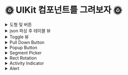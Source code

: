 # 🌞 UIKit 컴포넌트를 그려보자 🌞


<details>
<summary>도형 및 버튼</summary>

<!-- summary 아래 한칸 공백 두어야함 -->
  <img src="https://github.com/bdrsky2010/Basic-UIKit/blob/main/CodeBaseAutolayout/Img/main.png" height="500px" width="250px">
</details>

<details>
<summary>json 파싱 후 테이블 뷰</summary>

<!-- summary 아래 한칸 공백 두어야함 -->
  <img src="https://github.com/bdrsky2010/Basic-UIKit/blob/main/CodeBaseAutolayout/Img/tableView.png" height="500px" width="250px">
</details>

<details>
<summary>Toggle 뷰</summary>

<!-- summary 아래 한칸 공백 두어야함 -->
  <img src="https://github.com/bdrsky2010/Basic-UIKit/blob/main/CodeBaseAutolayout/Img/toggle.png" height="500px" width="250px">
</details>

<details>
<summary>Pull Down Button</summary>

<!-- summary 아래 한칸 공백 두어야함 -->
  <img src="https://github.com/bdrsky2010/Basic-UIKit/blob/main/CodeBaseAutolayout/Img/pulldown-1.png" height="500px" width="250px">
    <img src="https://github.com/bdrsky2010/Basic-UIKit/blob/main/CodeBaseAutolayout/Img/pulldown-2.png" height="500px" width="250px">
</details>

<details>
<summary>Popup Button</summary>

<!-- summary 아래 한칸 공백 두어야함 -->
  <img src="https://github.com/bdrsky2010/Basic-UIKit/blob/main/CodeBaseAutolayout/Img/popup-1.png" height="500px" width="250px">
    <img src="https://github.com/bdrsky2010/Basic-UIKit/blob/main/CodeBaseAutolayout/Img/popup-2.png" height="500px" width="250px">
      <img src="https://github.com/bdrsky2010/Basic-UIKit/blob/main/CodeBaseAutolayout/Img/popup-3.png" height="500px" width="250px">
</details>

<details>
<summary>Segment Picker</summary>

<!-- summary 아래 한칸 공백 두어야함 -->
  <img src="https://github.com/bdrsky2010/Basic-UIKit/blob/main/CodeBaseAutolayout/Img/segment-1.png" height="500px" width="250px">
    <img src="https://github.com/bdrsky2010/Basic-UIKit/blob/main/CodeBaseAutolayout/Img/segment-2.png" height="500px" width="250px">
</details>

<details>
<summary>Rect Rotation</summary>

<!-- summary 아래 한칸 공백 두어야함 -->
  <img src="https://github.com/bdrsky2010/Basic-UIKit/blob/main/CodeBaseAutolayout/Img/rotation.gif" height="500px" width="250px">
</details>

<details>
<summary>Activity Indicator</summary>

<!-- summary 아래 한칸 공백 두어야함 -->
  <img src="https://github.com/bdrsky2010/Basic-UIKit/blob/main/CodeBaseAutolayout/Img/activityIndicator.gif" height="500px" width="250px">
</details>

<details>
<summary>Alert</summary>

<!-- summary 아래 한칸 공백 두어야함 -->
- Alert
  <img src="https://github.com/bdrsky2010/Basic-UIKit/blob/main/CodeBaseAutolayout/Img/alert.png" height="500px" width="250px">
  
- AlertTextfield
    <img src="https://github.com/bdrsky2010/Basic-UIKit/blob/main/CodeBaseAutolayout/Img/alertTextfield-1.png" height="500px" width="250px">
      <img src="https://github.com/bdrsky2010/Basic-UIKit/blob/main/CodeBaseAutolayout/Img/alertTextfield-2.png" height="500px" width="250px">
        <img src="https://github.com/bdrsky2010/Basic-UIKit/blob/main/CodeBaseAutolayout/Img/alertTextfield-3.png" height="500px" width="250px">
        
- AlertSheet
          <img src="https://github.com/bdrsky2010/Basic-UIKit/blob/main/CodeBaseAutolayout/Img/alertSheet.png" height="500px" width="250px">
</details>
